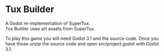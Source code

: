 # Tux Builder
A Godot re-implementation of SuperTux.\
Tux Builder uses art assets from SuperTux.

To play this game you will need Godot 3.1 and the source code.
Once you have those unzip the source code and open src/project.godot with Godot 3.1.
